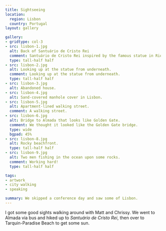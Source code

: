 ```yaml
---
title: Sightseeing
location:
  region: Lisbon
  country: Portugal
layout: gallery

gallery:
- gridtype: col-3
- src: lisbon-1.jpg
  alt: Back of Santuário de Cristo Rei
  comment: Santuário de Cristo Rei inspired by the famous statue in Rio, built a few decades after the original.
  type: tall-half half
- src: lisbon-2.jpg
  alt: Looking up at the statue from underneath.
  comment: Looking up at the statue from underneath.
  type: tall-half half
- src: lisbon-3.jpg
  alt: Abandoned house.
- src: lisbon-4.jpg
  alt: Sand-covered manhole cover in Lisbon.
- src: lisbon-5.jpg
  alt: Apartment-lined walking street.
  comment: A walking street.
- src: lisbon-6.jpg
  alt: Bridge to Almada that looks like Golden Gate.
  comment: We thought it looked like the Golden Gate bridge.
  type: wide
  bgpad: 45%
- src: lisbon-8.jpg
  alt: Rocky beachfront.
  type: tall-half half
- src: lisbon-9.jpg
  alt: Two men fishing in the ocean upon some rocks.
  comment: Working hard!
  type: tall-half half

tags:
- artwork
- city walking
- speaking

summary: We skipped a conference day and saw some of Lisbon.
---
```


I got some good sights walking around with Matt and Chrissy. We went to Almada via bus and hiked up to _Santuário de Cristo Rei_, then over to Tarquin-Paradise Beach to get some sun.
